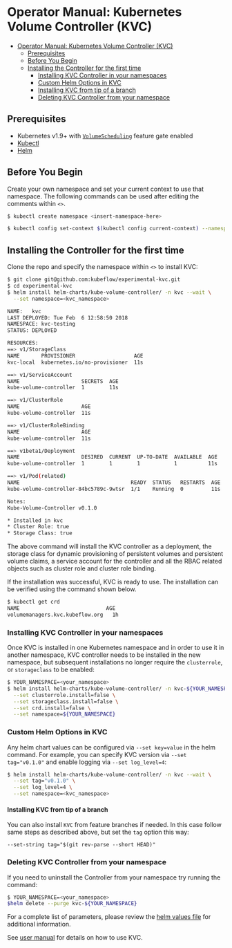 # Operator Manual: Kubernetes Volume Controller (KVC)
  
  * [Operator Manual: Kubernetes Volume Controller (KVC)](#operator-manual-kubernetes-volume-controller-kvc)
    * [Prerequisites](#prerequisites)
    * [Before You Begin](#before-you-begin)
    * [Installing the Controller for the first time](#installing-the-controller-for-the-first-time)
      * [Installing KVC Controller in your namespaces](#installing-kvc-controller-in-your-namespaces)
      * [Custom Helm Options in KVC](#custom-helm-options-in-kvc)
      * [Installing KVC from tip of a branch](#installing-kvc-from-tip-of-a-branch)
      * [Deleting KVC Controller from your namespace](#deleting-kvc-controller-from-your-namespace)

## Prerequisites

- Kubernetes v1.9+ with [`VolumeScheduling`][vol-sched] feature gate enabled
- [Kubectl][kubectl]
- [Helm][helm]

## Before You Begin

Create your own namespace and set your current context to use that namespace.
The following commands can be used after editing the comments within `<>`.

```sh
$ kubectl create namespace <insert-namespace-here>

$ kubectl config set-context $(kubectl config current-context) --namespace=<insert-namespace-here>
```

## Installing the Controller for the first time

Clone the repo and specify the namespace within `<>` to install KVC:

```sh
$ git clone git@github.com:kubeflow/experimental-kvc.git
$ cd experimental-kvc
$ helm install helm-charts/kube-volume-controller/ -n kvc --wait \
  --set namespace=<kvc_namespace>

NAME:   kvc
LAST DEPLOYED: Tue Feb  6 12:58:50 2018
NAMESPACE: kvc-testing
STATUS: DEPLOYED

RESOURCES:
==> v1/StorageClass
NAME       PROVISIONER                   AGE
kvc-local  kubernetes.io/no-provisioner  11s

==> v1/ServiceAccount
NAME                    SECRETS  AGE
kube-volume-controller  1        11s

==> v1/ClusterRole
NAME                    AGE
kube-volume-controller  11s

==> v1/ClusterRoleBinding
NAME                    AGE
kube-volume-controller  11s

==> v1beta1/Deployment
NAME                    DESIRED  CURRENT  UP-TO-DATE  AVAILABLE  AGE
kube-volume-controller  1        1        1           1          11s

==> v1/Pod(related)
NAME                                    READY  STATUS   RESTARTS  AGE
kube-volume-controller-84bc5789c-9wtsr  1/1    Running  0         11s

Notes:
Kube-Volume-Controller v0.1.0

* Installed in kvc
* Cluster Role: true
* Storage Class: true
```

The above command will install the KVC controller as a deployment, the storage
class for dynamic provisioning of persistent volumes and persistent volume
claims, a service account for the controller and all the RBAC related objects
such as cluster role and cluster role binding.

If the installation was successful, KVC is ready to use. The installation can be
verified using the command shown below.

```sh
$ kubectl get crd
NAME                            AGE
volumemanagers.kvc.kubeflow.org   1h
```

### Installing KVC Controller in your namespaces

Once KVC is installed in one Kubernetes namespace and in order to use it in another namespace, KVC controller needs to be installed in the new namespace, but subsequent installations no longer require the `clusterrole`, or `storageclass` to be enabled:

```sh
$ YOUR_NAMESPACE=<your_namespace>
$ helm install helm-charts/kube-volume-controller/ -n kvc-${YOUR_NAMESPACE} --wait \
  --set clusterrole.install=false \
  --set storageclass.install=false \
  --set crd.install=false \
  --set namespace=${YOUR_NAMESPACE}
```

### Custom Helm Options in KVC

Any helm chart values can be configured via `--set key=value` in the helm command. For example, you can specify KVC version via `--set tag="v0.1.0"` and enable logging via `--set log_level=4`:

```sh
$ helm install helm-charts/kube-volume-controller/ -n kvc --wait \
  --set tag="v0.1.0" \
  --set log_level=4 \
  --set namespace=<kvc_namespace>
```

#### Installing KVC from tip of a branch
You can also install `KVC` from feature branches if needed. In this case follow same steps as described above, but set the `tag` option this way:
```
--set-string tag="$(git rev-parse --short HEAD)"
```

### Deleting KVC Controller from your namespace
If you need to uninstall the Controller from your namespace try running the command:

```sh
$ YOUR_NAMESPACE=<your_namespace>
$helm delete --purge kvc-${YOUR_NAMESPACE}
```

For a complete list of parameters, please review the [helm values file][helm-values] for additional information.

See [user manual][user-doc] for details on how to use KVC.

[helm-values]: ../helm-charts/kube-volume-controller/values.yaml
[user-doc]: user.md
[vol-sched]: https://github.com/kubernetes/features/issues/490
[helm]: https://docs.helm.sh/using_helm/
[kubectl]: https://kubernetes.io/docs/tasks/tools/install-kubectl/

